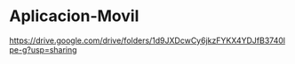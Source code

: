 # Aplicacion-Movil

https://drive.google.com/drive/folders/1d9JXDcwCy6jkzFYKX4YDJfB3740lpe-g?usp=sharing
